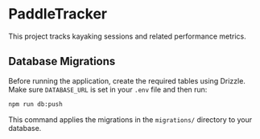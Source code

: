 # PaddleTracker

This project tracks kayaking sessions and related performance metrics.

## Database Migrations

Before running the application, create the required tables using Drizzle.
Make sure `DATABASE_URL` is set in your `.env` file and then run:

```bash
npm run db:push
```

This command applies the migrations in the `migrations/` directory to your database.
